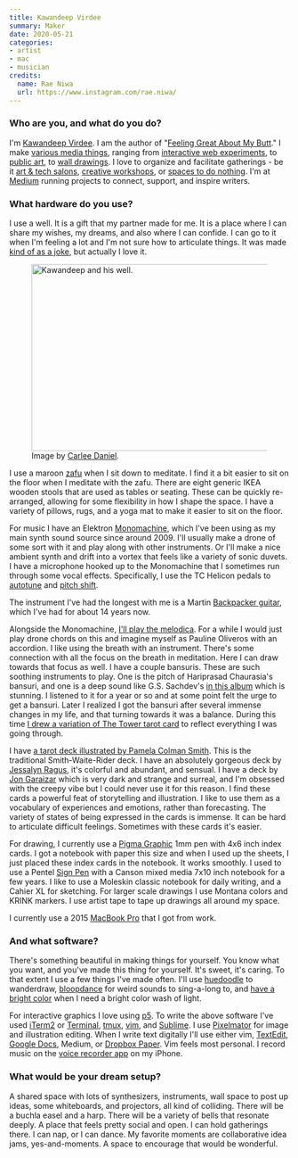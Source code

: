 ```yaml
---
title: Kawandeep Virdee
summary: Maker
date: 2020-05-21
categories:
- artist
- mac
- musician
credits:
  name: Rae Niwa
  url: https://www.instagram.com/rae.niwa/
---
```


### Who are you, and what do you do?

I'm ​[Kawandeep Virdee](http://whichlight.com/ "Kawandeep's website.")​. I am the author of "[​Feeling Great About My Butt​](https://shop.whichlight.com/ "Kawandeep's book of drawings.")." I make ​[various media things​](https://vimeo.com/135608298 "A Vimeo video of Kawandeep's Eyeo talk."), ranging from ​[interactive web experiments](https://www.youtube.com/watch?v=6BacbW7FG4I "A YouTube video of Kawandeep's bloopdance project.")​, to ​[public art](https://medium.com/@whichlight/towards-open-web-public-art-6a571189aed "Kawandeep's article about his collaborative public art.")​, to ​[wall drawings](https://www.artsy.net/article/artsy-editorial-artist-residence-facebook "An Artsy article about Kawandeep's Facebook residency.")​. I love to organize and facilitate gatherings - be it ​[art & tech salons](https://www.instagram.com/p/BP0oE95FBMv/ "Kawandeep's Instagram photo of an art meetup.")​, ​[creative workshops](https://www.instagram.com/p/BgeP1hLD4gI/ "Kawandeep's Instagram photo of a creative workshop.")​, or ​[spaces to do nothing​](https://www.instagram.com/p/B9-qkzEhvP4/ "Kawandeep's Instagram photo of an event for taking a moment."). I'm at ​[Medium][]​ running projects to connect, support, and inspire writers.

### What hardware do you use?

I use a well. It is a gift that my partner made for me. It is a place where I can share my wishes, my dreams, and also where I can confide. I can go to it when I'm feeling a lot and I'm not sure how to articulate things. It was made ​[kind of as a joke​](https://www.instagram.com/p/B9-qkzEhvP4/ "A YouTube video of an SNL sketch about wells for boys."), but actually I love it.

<figure>
	<img src="/images/interviews/kawandeep.virdee/well.jpg" width="500" height="335" alt="Kawandeep and his well." class="detail">
	<figcaption>Image by <a href="https://www.instagram.com/wordforworld/" title="More details about Carlee Daniel.">Carlee Daniel</a>.</figcaption>
</figure>

I use a maroon ​[zafu](https://en.wikipedia.org/wiki/Zafu "The Wikipedia entry for the zafu.")​ when I sit down to meditate. I find it a bit easier to sit on the floor when I meditate with the zafu. There are eight generic IKEA wooden stools that are used as tables or seating. These can be quickly re-arranged, allowing for some flexibility in how I shape the space. I have a variety of pillows, rugs, and a yoga mat to make it easier to sit on the floor.

For music I have an ​Elektron [Monomachine][monomachine-sfx-60]​, which I've been using as my main synth sound source since around 2009. I'll usually make a drone of some sort with it and play along with other instruments. Or I'll make a nice ambient synth and drift into a vortex that feels like a variety of sonic duvets. I have a microphone hooked up to the Monomachine that I sometimes run through some vocal effects. Specifically, I use the TC Helicon pedals to ​[autotune][voicetone-c1]​ and ​[pitch shift​][voicetone-d1].
  
The instrument I've had the longest with me is a ​Martin [Backpacker guitar][backpacker]​, which I've had for about 14 years now.

Alongside the Monomachine, ​[I'll play the melodica](https://soundcloud.com/whichlight/melodica-and-monomachine "A Soundcloud recording of Kawandeep playing the melodica and Monomachine.")​. For a while I would just play drone chords on this and imagine myself as ​Pauline Oliveros with an accordion​. I like using the breath with an instrument. There's some connection with all the focus on the breath in meditation. Here I can draw towards that focus as well. I have a couple ​bansuris​. These are such soothing instruments to play. One is the pitch of Hariprasad Chaurasia's bansuri, and one is a deep sound like G.S. Sachdev's ​[in this album​](https://open.spotify.com/album/7l6MK2rackkPHiHhCINSxI?si=yfpecRExQIm_1UJhxHwBnQ "The album 'Bansuri' by G.S. Sachdev on Spotify.") which is stunning. I listened to it for a year or so and at some point felt the urge to get a bansuri. Later I realized I got the bansuri after several immense changes in my life, and that turning towards it was a balance. During this time ​[I drew a variation of The Tower tarot card](https://www.instagram.com/p/BxbhLRXA9Y8/ "Kawandeep's Instagram photo of his Tower card drawing.")​ to reflect everything I was going through.

I have ​[a tarot deck illustrated by Pamela Colman Smith](https://www.tarot.com/tarot/decks/smith-waite "A tarot deck by Pamela Colman Smith.")​. This is the traditional Smith-Waite-Rider deck. I have an absolutely gorgeous deck by ​[Jessalyn Ragus](https://www.jessalynragus.com/ "An erotic tarot set (NSFW).")​, it's colorful and abundant, and sensual. I have a deck by ​[Jon Garaizar](https://www.jongaraizar.com/ "A dark tarot set.")​ which is very dark and strange and surreal, and I'm obsessed with the creepy vibe but I could never use it for this reason. I find these cards a powerful feat of storytelling and illustration. I like to use them as a vocabulary of experiences and emotions, rather than forecasting. The variety of states of being expressed in the cards is immense. It can be hard to articulate difficult feelings. Sometimes with these cards it's easier.

For drawing, I currently use a ​[Pigma Graphic][pigma-graphic] 1mm pen​ with 4x6 inch index cards. I got a notebook with paper this size and when I used up the sheets, I just placed these index cards in the notebook. It works smoothly. I used to use a ​Pentel [Sign Pen​][sign-pen] with a ​Canson mixed media 7x10 inch notebook​ for a few years. I like to use a ​Moleskin classic notebook​ for daily writing, and a ​Cahier XL for sketching​. For larger scale drawings I use Montana colors and KRINK markers. I use ​artist tape​ to tape up drawings all around my space.

I currently use a 2015 [MacBook Pro][macbook-pro] that I got from work.

### And what software?

There's something beautiful in making things for yourself. You know what you want, and you've made this thing for yourself. It's sweet, it's caring. To that extent I use a few things I've made often. I'll use ​[huedoodle](http://huedoodle.com/ "Kawandeep's colourful drawing toy.")​ to wanderdraw, ​[bloopdance](https://bloopdance.com/ "Kawandeep's fun audio motion toy.")​ for weird sounds to sing-a-long to, and [have a bright color](http://haveabrightcolor.com/ "Kawandeep's colour toy.")​ when I need a bright color wash of light.

For interactive graphics I love using ​[p5][p5.js].​ To write the above software I've used [iTerm2][] or [Terminal][], [tmux][], [vim][], and [Sublime][sublime-text]. I use [Pixelmator][] for image and illustration editing. When I write text digitally I'll use either vim, [TextEdit][], [Google Docs][google-docs], Medium, or [Dropbox Paper][dropbox-paper]. Vim feels most personal. I record music on the [voice recorder app][voice-memos-ios] on my iPhone.

### What would be your dream setup?

A shared space with lots of synthesizers, instruments, wall space to post up ideas, some whiteboards, and projectors, all kind of colliding. There will be a buchla easel and a harp. There will be a variety of bells that resonate deeply. A place that feels pretty social and open. I can hold gatherings there. I can nap, or I can dance. My favorite moments are collaborative idea jams, yes-and-moments. A space to encourage that would be wonderful.

[backpacker]: https://www.martinguitar.com/guitars/backpacker/ "An acoustic guitar."
[dropbox-paper]: https://www.dropbox.com/paper "A document collaboration service."
[google-docs]: https://en.wikipedia.org/wiki/Google_Docs "A web-based office suite."
[iterm2]: https://iterm2.com/ "An alternative terminal application for Mac OS X."
[macbook-pro]: https://www.apple.com/macbook-pro/ "A laptop."
[medium]: https://medium.com/ "A writing/blogging service."
[monomachine-sfx-60]: https://en.wikipedia.org/wiki/Elektron_Monomachine "A synth."
[p5.js]: https://p5js.org/ "A Javascript library based on Processing."
[pigma-graphic]: http://sakuraofamerica.com/pen-archival-ink "A pen."
[pixelmator]: https://www.pixelmator.com/mac/ "An image editor for the Mac."
[sign-pen]: https://www.pentel.com/products/sign-pen "A pen."
[sublime-text]: http://www.sublimetext.com/ "A coder's text editor."
[terminal]: https://en.wikipedia.org/wiki/Terminal_(OS_X) "A console application included with Mac OS X."
[textedit]: http://web.archive.org/web/20200525165141/https://support.apple.com/en-us/HT2523 "A text editor included with Mac OS X."
[tmux]: https://sourceforge.net/projects/tmux/ "A terminal multiplexer, similar to screen."
[vim]: https://www.vim.org/ "A command-line text editor."
[voice-memos-ios]: https://en.wikipedia.org/wiki/IPhone_OS_3#Voice_Memos "An app for recording voice memos."
[voicetone-c1]: https://www.tc-helicon.com/Categories/Tchelicon/Vocal/Stompboxes/VOICETONE-C1/p/P0DDY "A pitch shifting stompbox."
[voicetone-d1]: https://www.tc-helicon.com/Categories/Tchelicon/Vocal/Stompboxes/VOICETONE-D1/p/P0DDZ "A voice doubling stompbox."
